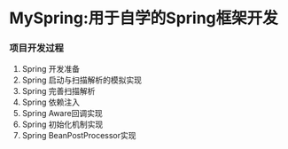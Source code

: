 # MySpring:用于自学的Spring框架开发
### 项目开发过程
1. Spring 开发准备
2. Spring 启动与扫描解析的模拟实现
3. Spring 完善扫描解析
4. Spring 依赖注入
5. Spring Aware回调实现
6. Spring 初始化机制实现
7. Spring BeanPostProcessor实现